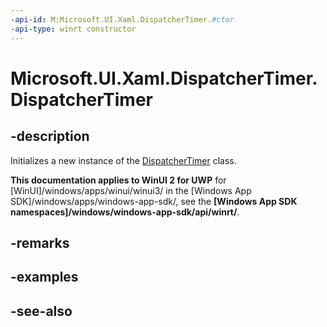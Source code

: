 ```yaml
---
-api-id: M:Microsoft.UI.Xaml.DispatcherTimer.#ctor
-api-type: winrt constructor
---
```


<!-- Method syntax
public DispatcherTimer()
-->

# Microsoft.UI.Xaml.DispatcherTimer.DispatcherTimer

## -description
Initializes a new instance of the [DispatcherTimer](dispatchertimer.md) class.

**This documentation applies to WinUI 2 for UWP** for [WinUI]/windows/apps/winui/winui3/ in the [Windows App SDK]/windows/apps/windows-app-sdk/, see the **[Windows App SDK namespaces]/windows/windows-app-sdk/api/winrt/**.

## -remarks

## -examples

## -see-also
